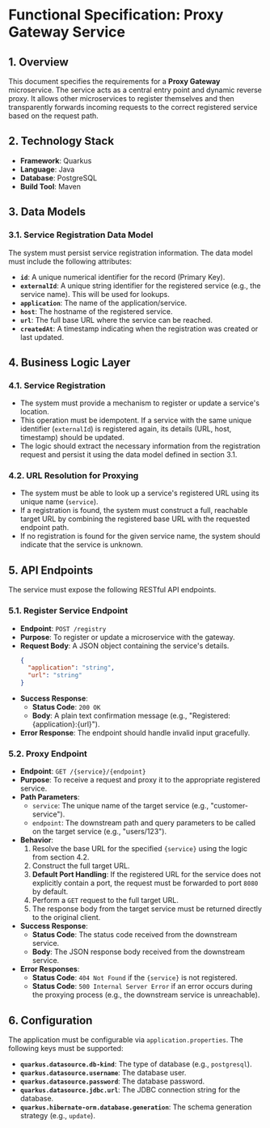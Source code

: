 # Functional Specification: Proxy Gateway Service

## 1. Overview

This document specifies the requirements for a **Proxy Gateway** microservice. The service acts as a central entry point and dynamic reverse proxy. It allows other microservices to register themselves and then transparently forwards incoming requests to the correct registered service based on the request path.

## 2. Technology Stack

- **Framework**: Quarkus
- **Language**: Java
- **Database**: PostgreSQL
- **Build Tool**: Maven

## 3. Data Models

### 3.1. Service Registration Data Model

The system must persist service registration information. The data model must include the following attributes:

- **`id`**: A unique numerical identifier for the record (Primary Key).
- **`externalId`**: A unique string identifier for the registered service (e.g., the service name). This will be used for lookups.
- **`application`**: The name of the application/service.
- **`host`**: The hostname of the registered service.
- **`url`**: The full base URL where the service can be reached.
- **`createdAt`**: A timestamp indicating when the registration was created or last updated.

## 4. Business Logic Layer

### 4.1. Service Registration

- The system must provide a mechanism to register or update a service's location.
- This operation must be idempotent. If a service with the same unique identifier (`externalId`) is registered again, its details (URL, host, timestamp) should be updated.
- The logic should extract the necessary information from the registration request and persist it using the data model defined in section 3.1.

### 4.2. URL Resolution for Proxying

- The system must be able to look up a service's registered URL using its unique name (`service`).
- If a registration is found, the system must construct a full, reachable target URL by combining the registered base URL with the requested endpoint path.
- If no registration is found for the given service name, the system should indicate that the service is unknown.

## 5. API Endpoints

The service must expose the following RESTful API endpoints.

### 5.1. Register Service Endpoint

- **Endpoint**: `POST /registry`
- **Purpose**: To register or update a microservice with the gateway.
- **Request Body**: A JSON object containing the service's details.
  ```json
  {
    "application": "string",
    "url": "string"
  }
  ```
- **Success Response**:
  - **Status Code**: `200 OK`
  - **Body**: A plain text confirmation message (e.g., "Registered: {application}:{url}").
- **Error Response**: The endpoint should handle invalid input gracefully.

### 5.2. Proxy Endpoint

- **Endpoint**: `GET /{service}/{endpoint}`
- **Purpose**: To receive a request and proxy it to the appropriate registered service.
- **Path Parameters**:
  - `service`: The unique name of the target service (e.g., "customer-service").
  - `endpoint`: The downstream path and query parameters to be called on the target service (e.g., "users/123").
- **Behavior**:
  1.  Resolve the base URL for the specified `{service}` using the logic from section 4.2.
  2.  Construct the full target URL.
  3.  **Default Port Handling**: If the registered URL for the service does not explicitly contain a port, the request must be forwarded to port `8080` by default.
  4.  Perform a `GET` request to the full target URL.
  5.  The response body from the target service must be returned directly to the original client.
- **Success Response**:
  - **Status Code**: The status code received from the downstream service.
  - **Body**: The JSON response body received from the downstream service.
- **Error Responses**:
  - **Status Code**: `404 Not Found` if the `{service}` is not registered.
  - **Status Code**: `500 Internal Server Error` if an error occurs during the proxying process (e.g., the downstream service is unreachable).

## 6. Configuration

The application must be configurable via `application.properties`. The following keys must be supported:

- **`quarkus.datasource.db-kind`**: The type of database (e.g., `postgresql`).
- **`quarkus.datasource.username`**: The database user.
- **`quarkus.datasource.password`**: The database password.
- **`quarkus.datasource.jdbc.url`**: The JDBC connection string for the database.
- **`quarkus.hibernate-orm.database.generation`**: The schema generation strategy (e.g., `update`).
